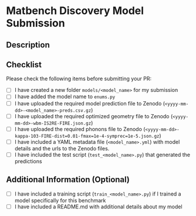 # Matbench Discovery Model Submission

## Description

<!-- Please provide a brief description of your model -->

## Checklist

Please check the following items before submitting your PR:

- [ ] I have created a new folder `models/<model_name>` for my submission
- [ ] I have added the model name to `enums.py`
- [ ] I have uploaded the required model prediction file to Zenodo (`<yyyy-mm-dd>-<model_name>-preds.csv.gz`)
- [ ] I have uploaded the required optimized geometry file to Zenodo (`<yyyy-mm-dd>-wbm-IS2RE-FIRE.json.gz`)
- [ ] I have uploaded the required phonons file to Zenodo (`<yyyy-mm-dd>-kappa-103-FIRE-dist=0.01-fmax=1e-4-symprec=1e-5.json.gz`)
- [ ] I have included a YAML metadata file (`<model_name>.yml`) with model details and the urls to the Zenodo files.
- [ ] I have included the test script (`test_<model_name>.py`) that generated the predictions

## Additional Information (Optional)

- [ ] I have included a training script (`train_<model_name>.py`) if I trained a model specifically for this benchmark
- [ ] I have included a README.md with additional details about my model
